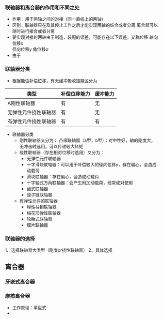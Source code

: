 ### 联轴器和离合器的作用和不同之处
- 作用：用于两轴之间的对接（同一直线上的两轴）
- 区别：联轴器只在及其停止工作之后才能实现两轴的结合或者分离
			 离合器可以随时进行接合或者分离
- 要实现对接的两轴由于制造，装配的误差，可能存在以下误差，又称位移
	轴向位移x	
	径向位移y
	角位移$\alpha$
- 由于
### 联轴器分类
- 根据能否补偿位移，有无缓冲吸收振能区分为

| 类型 | 补偿位移能力 | 缓冲能力
| ---- | ---- | ----
|A刚性联轴器|有|无
|无弹性元件挠性联轴器|有|无
|有弹性元件挠性联轴器|有|有
+ 联轴器分类
	+ 刚性联轴器又分为：
		凸缘联轴器（a型，b型）：对中性好，轴的刚度大，无冲击时选用，可以传递较大转矩
	+ 挠性联轴器（存在相对位移时选用）又分为：
		+ 无弹性元件联轴器
		+ 十字滑块联轴器：可以用于补偿较大的径向位移y，存在偏心，会造成动载荷
		+ 滑块联轴器：存在偏心，会造成动载荷
		+ 十字轴式万向联轴器：会产生附加动载荷，经常成对使用
		+ 齿式联轴器
		+ 滚子链联轴器
	+ 有弹性元件的联轴器
		+ 弹性柱销联轴器
		+ 梅花形弹性联轴器
		+ 轮胎式联轴器
		+ 膜片联轴器
### 联轴器的选择
1、选择联轴器大类型（刚度or挠性联轴器）
2、具体选择
## 离合器
### 牙嵌式离合器
### 摩擦离合器
- 工作原理：单盘式
- 